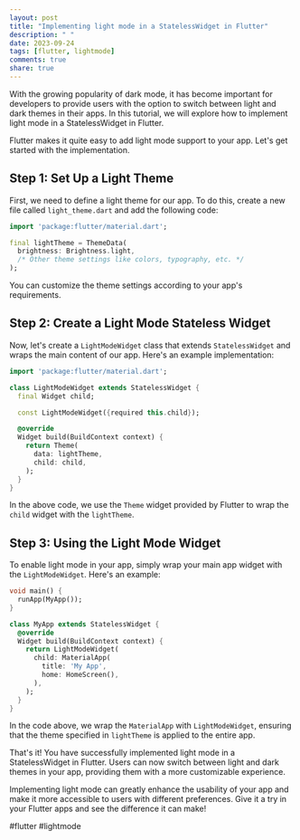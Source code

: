 ```yaml
---
layout: post
title: "Implementing light mode in a StatelessWidget in Flutter"
description: " "
date: 2023-09-24
tags: [flutter, lightmode]
comments: true
share: true
---
```


With the growing popularity of dark mode, it has become important for developers to provide users with the option to switch between light and dark themes in their apps. In this tutorial, we will explore how to implement light mode in a StatelessWidget in Flutter.

Flutter makes it quite easy to add light mode support to your app. Let's get started with the implementation.

## Step 1: Set Up a Light Theme

First, we need to define a light theme for our app. To do this, create a new file called `light_theme.dart` and add the following code:

```dart
import 'package:flutter/material.dart';

final lightTheme = ThemeData(
  brightness: Brightness.light,
  /* Other theme settings like colors, typography, etc. */
);
```

You can customize the theme settings according to your app's requirements.

## Step 2: Create a Light Mode Stateless Widget

Now, let's create a `LightModeWidget` class that extends `StatelessWidget` and wraps the main content of our app. Here's an example implementation:

```dart
import 'package:flutter/material.dart';

class LightModeWidget extends StatelessWidget {
  final Widget child;

  const LightModeWidget({required this.child});

  @override
  Widget build(BuildContext context) {
    return Theme(
      data: lightTheme,
      child: child,
    );
  }
}
```

In the above code, we use the `Theme` widget provided by Flutter to wrap the `child` widget with the `lightTheme`.

## Step 3: Using the Light Mode Widget

To enable light mode in your app, simply wrap your main app widget with the `LightModeWidget`. Here's an example:

```dart
void main() {
  runApp(MyApp());
}

class MyApp extends StatelessWidget {
  @override
  Widget build(BuildContext context) {
    return LightModeWidget(
      child: MaterialApp(
        title: 'My App',
        home: HomeScreen(),
      ),
    );
  }
}
```

In the code above, we wrap the `MaterialApp` with `LightModeWidget`, ensuring that the theme specified in `lightTheme` is applied to the entire app.

That's it! You have successfully implemented light mode in a StatelessWidget in Flutter. Users can now switch between light and dark themes in your app, providing them with a more customizable experience.

Implementing light mode can greatly enhance the usability of your app and make it more accessible to users with different preferences. Give it a try in your Flutter apps and see the difference it can make!

#flutter #lightmode